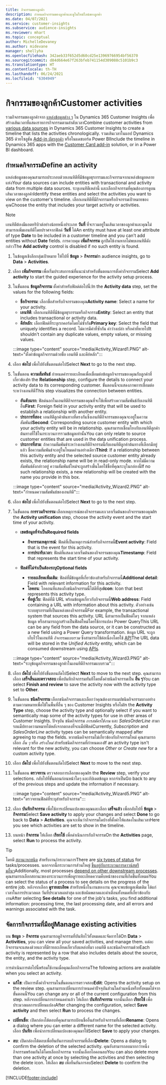 ```yaml
---
title: กิจกรรมของลูกค้า
description: กำหนดกิจกรรมของลูกค้าและดูในไทม์ไลน์ของลูกค้า
ms.date: 04/07/2021
ms.service: customer-insights
ms.subservice: audience-insights
ms.reviewer: mhart
ms.topic: conceptual
author: MichelleDevaney
ms.author: midevane
manager: shellyha
ms.openlocfilehash: 342aeb33f652d5d60cd25e13969766954bf56370
ms.sourcegitcommit: d84d664e67f263bfeb741154d309088c5101b9c3
ms.translationtype: HT
ms.contentlocale: th-TH
ms.lasthandoff: 06/24/2021
ms.locfileid: "6304949"
---
```

# <a name="customer-activities"></a><span data-ttu-id="c17a2-103">กิจกรรมของลูกค้า</span><span class="sxs-lookup"><span data-stu-id="c17a2-103">Customer activities</span></span>

<span data-ttu-id="c17a2-104">รวมกิจกรรมของลูกค้าจาก [แหล่งข้อมูลต่าง ๆ](data-sources.md) ใน Dynamics 365 Customer Insights เพื่อสร้างเส้นเวลาที่แสดงรายการกิจกรรมตามลำดับเวลา</span><span class="sxs-lookup"><span data-stu-id="c17a2-104">Combine customer activities from [various data sources](data-sources.md) in Dynamics 365 Customer Insights to create a timeline that lists the activities chronologically.</span></span> <span data-ttu-id="c17a2-105">รวมเส้นเวลาในแอป Dynamics 365 ด้วยโซลูชัน [Add-in บัตรลูกค้า](customer-card-add-in.md) หรือในแดชบอร์ด Power BI</span><span class="sxs-lookup"><span data-stu-id="c17a2-105">Include the timeline in Dynamics 365 apps with the [Customer Card add-in](customer-card-add-in.md) solution, or in a Power BI dashboard.</span></span>

## <a name="define-an-activity"></a><span data-ttu-id="c17a2-106">กำหนดกิจกรรม</span><span class="sxs-lookup"><span data-stu-id="c17a2-106">Define an activity</span></span>

<span data-ttu-id="c17a2-107">แหล่งข้อมูลของคุณสามารถประกอบด้วยเอนทิตีที่มีข้อมูลธุรกรรมและกิจกรรมจากแหล่งข้อมูลหลายแห่ง</span><span class="sxs-lookup"><span data-stu-id="c17a2-107">Your data sources can include entities with transactional and activity data from multiple data sources.</span></span> <span data-ttu-id="c17a2-108">ระบุเอนทิตีเหล่านี้ และเลือกกิจกรรมที่คุณต้องการดูบนเส้นเวลาของลูกค้า</span><span class="sxs-lookup"><span data-stu-id="c17a2-108">Identify these entities and select the activities you want to view on the customer's timeline.</span></span> <span data-ttu-id="c17a2-109">เลือกเอนทิตีที่มีกิจกรรมหรือกิจกรรมเป้าหมายของคุณ</span><span class="sxs-lookup"><span data-stu-id="c17a2-109">Choose the entity that includes your target activity or activities.</span></span>

> [!NOTE]
> <span data-ttu-id="c17a2-110">เอนทิตีต้องมีแอตทริบิวต์อย่างน้อยหนึ่งประเภท **วันที่** ที่จะรวมอยู่ในเส้นเวลาของลูกค้าและคุณไม่สามารถเพิ่มเอนทิตีโดยปราศจากฟิลด์ **วันที่** ได้</span><span class="sxs-lookup"><span data-stu-id="c17a2-110">An entity must have at least one attribute of type **Date** to be included in a customer timeline and you can't add entities without **Date** fields.</span></span> <span data-ttu-id="c17a2-111">การควบคุม **เพิ่มกิจกรรม** ถูกปิดใช้งานหากไม่พบเอนทิตีดังกล่าว</span><span class="sxs-lookup"><span data-stu-id="c17a2-111">The **Add activity** control is disabled if no such entity is found.</span></span>

1. <span data-ttu-id="c17a2-112">ในข้อมูลเชิงลึกกลุ่มเป้าหมาย ให้ไปที่ **ข้อมูล** > **กิจกรรม**</span><span class="sxs-lookup"><span data-stu-id="c17a2-112">In audience insights, go to **Data** > **Activities**.</span></span>

1. <span data-ttu-id="c17a2-113">เลือก **เพิ่มกิจกรรม** เพื่อเริ่มประสบการณ์ที่แนะนำสำหรับขั้นตอนการตั้งค่ากิจกรรม</span><span class="sxs-lookup"><span data-stu-id="c17a2-113">Select **Add activity** to start the guided experience for the activity setup process.</span></span>

1. <span data-ttu-id="c17a2-114">ในขั้นตอน **ข้อมูลกิจกรรม** ตั้งค่าสำหรับฟิลด์ต่อไปนี้:</span><span class="sxs-lookup"><span data-stu-id="c17a2-114">In the **Activity data** step, set the values for the following fields:</span></span>

   - <span data-ttu-id="c17a2-115">**ชื่อกิจกรรม**: เลือกชื่อสำหรับกิจกรรมของคุณ</span><span class="sxs-lookup"><span data-stu-id="c17a2-115">**Activity name**: Select a name for your activity.</span></span>
   - <span data-ttu-id="c17a2-116">**เอนทิตี**: เลือกเอนทิตีที่มีข้อมูลธุรกรรมหรือกิจกรรม</span><span class="sxs-lookup"><span data-stu-id="c17a2-116">**Entity**: Select an entity that includes transactional or activity data.</span></span>
   - <span data-ttu-id="c17a2-117">**คีย์หลัก**: เลือกฟิลด์ที่ระบุเรกคอร์ดโดยไม่ซ้ำกัน</span><span class="sxs-lookup"><span data-stu-id="c17a2-117">**Primary key**: Select the field that uniquely identifies a record.</span></span> <span data-ttu-id="c17a2-118">ไม่ควรมีค่าที่ซ้ำกัน ค่าว่างเปล่า หรือค่าที่หายไป</span><span class="sxs-lookup"><span data-stu-id="c17a2-118">It shouldn't contain any duplicate values, empty values, or missing values.</span></span>

   :::image type="content" source="media/Activity_Wizard1.PNG" alt-text="ตั้งค่าข้อมูลกิจกรรมด้วยชื่อ เอนทิตี และคีย์หลัก":::

1. <span data-ttu-id="c17a2-120">เลือก **ต่อไป** เพื่อไปยังขั้นตอนต่อไป</span><span class="sxs-lookup"><span data-stu-id="c17a2-120">Select **Next** to go to the next step.</span></span>

1. <span data-ttu-id="c17a2-121">ในขั้นตอน **ความสัมพันธ์** กำหนดค่ารายละเอียดเพื่อเชื่อมต่อข้อมูลกิจกรรมของคุณกับลูกค้าที่เกี่ยวข้อง</span><span class="sxs-lookup"><span data-stu-id="c17a2-121">In the **Relationship** step, configure the details to connect your activity data to its corresponding customer.</span></span> <span data-ttu-id="c17a2-122">ขั้นตอนนี้จะแสดงภาพการเชื่อมต่อระหว่างเอนทิตี</span><span class="sxs-lookup"><span data-stu-id="c17a2-122">This step visualizes the connection between entities.</span></span>  

   - <span data-ttu-id="c17a2-123">**อันดับแรก**: ฟิลด์นอกในเอนทิตีกิจกรรมของคุณที่จะใช้เพื่อสร้างความสัมพันธ์กับเอนทิตีอื่น</span><span class="sxs-lookup"><span data-stu-id="c17a2-123">**First**: Foreign field in your activity entity that will be used to establish a relationship with another entity.</span></span>
   - <span data-ttu-id="c17a2-124">**ประการที่สอง**: เอนทิตีลูกค้าต้นทางที่ตรงกันซึ่งเอนทิตีกิจกรรมของคุณจะอยู่ในความสัมพันธ์</span><span class="sxs-lookup"><span data-stu-id="c17a2-124">**Second**: Corresponding source customer entity with which your activity entity will be in relationship.</span></span> <span data-ttu-id="c17a2-125">คุณสามารถเชื่อมโยงกับเอนทิตีลูกค้าต้นทางที่ใช้ในกระบวนการรวมข้อมูลเท่านั้น</span><span class="sxs-lookup"><span data-stu-id="c17a2-125">You can only relate to source customer entities that are used in the data unification process.</span></span>
   - <span data-ttu-id="c17a2-126">**ประการที่สาม**: ถ้าความสัมพันธ์ระหว่างเอนทิตีกิจกรรมนี้กับเอนทิตีลูกค้าต้นทางที่เลือกมีอยู่แล้ว ชื่อความสัมพันธ์จะอยู่ในโหมดอ่านอย่างเดียว</span><span class="sxs-lookup"><span data-stu-id="c17a2-126">**Third**: If a relationship between this activity entity and the selected source customer entity already exists, the relationship name will be in read-only mode.</span></span> <span data-ttu-id="c17a2-127">หากไม่มีความสัมพันธ์ดังกล่าวอยู่ ความสัมพันธ์ใหม่จะถูกสร้างขึ้นโดยใช้ชื่อที่คุณระบุในกล่องนี้</span><span class="sxs-lookup"><span data-stu-id="c17a2-127">If no such relationship exists, a new relationship will be created with the name you provide in this box.</span></span>

   :::image type="content" source="media/Activity_Wizard2.PNG" alt-text="กำหนดความสัมพันธ์ของเอนทิตี":::

1. <span data-ttu-id="c17a2-129">เลือก **ต่อไป** เพื่อไปยังขั้นตอนต่อไป</span><span class="sxs-lookup"><span data-stu-id="c17a2-129">Select **Next** to go to the next step.</span></span> 

1. <span data-ttu-id="c17a2-130">ในขั้นตอน **การรวมกิจกรรม** เลือกเหตุการณ์ของกิจกรรมและเวลาเริ่มต้นของกิจกรรมของคุณ</span><span class="sxs-lookup"><span data-stu-id="c17a2-130">In the **Activity unification** step, choose the activity event and the start time of your activity.</span></span> 
   - <span data-ttu-id="c17a2-131">**เขตข้อมูลที่จำเป็น**</span><span class="sxs-lookup"><span data-stu-id="c17a2-131">**Required fields**</span></span>
      - <span data-ttu-id="c17a2-132">**กิจกรรมเหตุการณ์**: ฟิลด์ที่เป็นเหตุการณ์สำหรับกิจกรรมนี้</span><span class="sxs-lookup"><span data-stu-id="c17a2-132">**Event activity**: Field that is the event for this activity.</span></span>
      - <span data-ttu-id="c17a2-133">**การประทับเวลา**: ฟิลด์ที่แสดงเวลาเริ่มต้นของกิจกรรมของคุณ</span><span class="sxs-lookup"><span data-stu-id="c17a2-133">**Timestamp**: Field that represents the start time of your activity.</span></span>

   - <span data-ttu-id="c17a2-134">**ฟิลด์ที่ไม่จำเป็นต้องระบุ**</span><span class="sxs-lookup"><span data-stu-id="c17a2-134">**Optional fields**</span></span>
      - <span data-ttu-id="c17a2-135">**รายละเอียดเพิ่มเติม**: ฟิลด์ที่มีข้อมูลที่เกี่ยวข้องสำหรับกิจกรรมนี้</span><span class="sxs-lookup"><span data-stu-id="c17a2-135">**Additional detail**: Field with relevant information for this activity.</span></span>
      - <span data-ttu-id="c17a2-136">**ไอคอน**: ไอคอนที่แสดงถึงชนิดกิจกรรมนี้ได้ดีที่สุด</span><span class="sxs-lookup"><span data-stu-id="c17a2-136">**Icon**: Icon that best represents this activity type.</span></span>
      - <span data-ttu-id="c17a2-137">**ที่อยู่เว็บ**: ฟิลด์ที่มี URL พร้อมข้อมูลเกี่ยวกับกิจกรรมนี้</span><span class="sxs-lookup"><span data-stu-id="c17a2-137">**Web address**: Field containing a URL with information about this activity.</span></span> <span data-ttu-id="c17a2-138">ตัวอย่างเช่น ระบบธุรกรรมที่เป็นแหล่งของกิจกรรมนี้</span><span class="sxs-lookup"><span data-stu-id="c17a2-138">For example, the transactional system that sources this activity.</span></span> <span data-ttu-id="c17a2-139">URL นี้สามารถเป็นฟิลด์ใดๆ จากแหล่งข้อมูล หรือสามารถถูกสร้างเป็นฟิลด์ใหม่โดยใช้การแปลง Power Query</span><span class="sxs-lookup"><span data-stu-id="c17a2-139">This URL can be any field from the data source, or it can be constructed as a new field using a Power Query transformation.</span></span> <span data-ttu-id="c17a2-140">ข้อมูล URL จะถูกเก็บไว้ในเอนทิตี *กิจกรรมแบบรวม* ซึ่งสามารถใช้ต่อเนื่องโดยใช้ [API](apis.md)</span><span class="sxs-lookup"><span data-stu-id="c17a2-140">The URL data will be stored in the *Unified Activity* entity, which can be consumed downstream using [APIs](apis.md).</span></span>
   
   :::image type="content" source="media/Activity_Wizard3.PNG" alt-text="ระบุข้อมูลกิจกรรมของลูกค้าในเอนทิตีกิจกรรมแบบรวม":::

1. <span data-ttu-id="c17a2-142">เลือก **ถัดไป** เพื่อไปยังขั้นตอนถัดไป</span><span class="sxs-lookup"><span data-stu-id="c17a2-142">Select **Next** to move to the next step.</span></span> <span data-ttu-id="c17a2-143">คุณสามารถเลือก **เสร็จสิ้นและตรวจสอบ** เพื่อบันทึกกิจกรรมทันทีโดยตั้งค่าชนิดกิจกรรมเป็น **อื่น ๆ**</span><span class="sxs-lookup"><span data-stu-id="c17a2-143">You can select **Finish and review** to save the activity now with the activity type set to **Other**.</span></span> 

1. <span data-ttu-id="c17a2-144">ในขั้นตอน **ชนิดกิจกรรม** เลือกชนิดกิจกรรมและเลือกว่าคุณต้องการแมปชนิดกิจกรรมบางอย่างตามความหมายเพื่อใช้ในพื้นที่อื่น ๆ ของ Customer Insights หรือไม่</span><span class="sxs-lookup"><span data-stu-id="c17a2-144">In the **Activity Type** step, choose the activity type and optionally select if you want to semantically map some of the activity types for use in other areas of Customer Insights.</span></span> <span data-ttu-id="c17a2-145">ปัจจุบัน ชนิดกิจกรรม *การสมัครใช้งาน* และ *SalesOrderLine* สามารถแม็ปทางความหมายได้หลังจากตกลงที่จะแม็ปฟิลด์</span><span class="sxs-lookup"><span data-stu-id="c17a2-145">Currently, *Subscription* and *SalesOrderLine* activity types can be semantically mapped after agreeing to map the fields.</span></span> <span data-ttu-id="c17a2-146">หากชนิดกิจกรรมไม่เกี่ยวข้องกับกิจกรรมใหม่ คุณสามารถเลือก *อื่น ๆ* หรือ *สร้างใหม่* สำหรับชนิดกิจกรรมที่กำหนดเอง</span><span class="sxs-lookup"><span data-stu-id="c17a2-146">If an activity type isn't relevant for the new activity, you can choose *Other* or *Create new* for a custom activity type.</span></span>

1. <span data-ttu-id="c17a2-147">เลือก **ถัดไป** เพื่อไปยังขั้นตอนถัดไป</span><span class="sxs-lookup"><span data-stu-id="c17a2-147">Select **Next** to move to the next step.</span></span> 

1. <span data-ttu-id="c17a2-148">ในขั้นตอน **ตรวจทาน** ตรวจสอบการเลือกของคุณ</span><span class="sxs-lookup"><span data-stu-id="c17a2-148">In the **Review** step, verify your selections.</span></span> <span data-ttu-id="c17a2-149">กลับไปที่ขั้นตอนก่อนหน้าใดๆ และอัปเดตข้อมูล หากจำเป็น</span><span class="sxs-lookup"><span data-stu-id="c17a2-149">Go back to any of the previous steps and update the information if necessary.</span></span>

   :::image type="content" source="media/Activity_Wizard5.PNG" alt-text="ตรวจทานฟิลด์ที่ระบุสำหรับกิจกรรม":::
   
1. <span data-ttu-id="c17a2-151">เลือก **บันทึกกิจกรรม** เพื่อใช้การเปลี่ยนแปลงของคุณและเลือก **เสร็จแล้ว** เพื่อกลับไปที่ **ข้อมูล** > **กิจกรรม**</span><span class="sxs-lookup"><span data-stu-id="c17a2-151">Select **Save activity** to apply your changes and select **Done** to go back to **Data** > **Activities**.</span></span> <span data-ttu-id="c17a2-152">คุณจะเห็นว่ากิจกรรมใดบ้างที่ตั้งค่าให้แสดงในเส้นเวลา</span><span class="sxs-lookup"><span data-stu-id="c17a2-152">Here you see which activities are set to show in the timeline.</span></span> 

1. <span data-ttu-id="c17a2-153">บนหน้า **กิจกรรม** ให้เลือก **เรียกใช้** เพื่อดำเนินการกับกิจกรรม</span><span class="sxs-lookup"><span data-stu-id="c17a2-153">On the **Activities** page, select **Run** to process the activity.</span></span> 

> [!TIP]
> <span data-ttu-id="c17a2-154">โดยมี [สถานะหกชนิด](system.md#status-types) สำหรับงาน/กระบวนการ</span><span class="sxs-lookup"><span data-stu-id="c17a2-154">There are [six types of status](system.md#status-types) for tasks/processes.</span></span> <span data-ttu-id="c17a2-155">นอกจากนี้กระบวนการส่วนใหญ่ [ขึ้นอยู่กับกระบวนการดาวน์สตรีมอื่นๆ](system.md#refresh-policies)</span><span class="sxs-lookup"><span data-stu-id="c17a2-155">Additionally, most processes [depend on other downstream processes](system.md#refresh-policies).</span></span> <span data-ttu-id="c17a2-156">คุณสามารถเลือกสถานะของกระบวนการเพื่อดูรายละเอียดความคืบหน้าของงานที่เกิดขึ้นทั้งหมด</span><span class="sxs-lookup"><span data-stu-id="c17a2-156">You can select the status of a process to see details on the progress of the entire job.</span></span> <span data-ttu-id="c17a2-157">หลังจากเลือก **ดูรายละเอียด** สำหรับหนึ่งในงานของงาน คุณจะพบข้อมูลเพิ่มเติม ได้แก่ เวลาในการประมวลผล วันที่ประมวลผลล่าสุด และข้อผิดพลาดและคำเตือนทั้งหมดที่เกี่ยวข้องกับงาน</span><span class="sxs-lookup"><span data-stu-id="c17a2-157">After selecting **See details** for one of the job's tasks, you find additional information: processing time, the last processing date, and all errors and warnings associated with the task.</span></span>


## <a name="manage-existing-activities"></a><span data-ttu-id="c17a2-158">จัดการกิจกรรมที่มีอยู่</span><span class="sxs-lookup"><span data-stu-id="c17a2-158">Manage existing activities</span></span>

<span data-ttu-id="c17a2-159">บน **ข้อมูล** > **กิจกรรม** คุณสามารถดูกิจกรรมที่บันทึกไว้ทั้งหมดและจัดการได้</span><span class="sxs-lookup"><span data-stu-id="c17a2-159">On **Data** > **Activities**, you can view all your saved activities, and manage them.</span></span> <span data-ttu-id="c17a2-160">แต่ละกิจกรรมจะแสดงด้วยแถวที่มีรายละเอียดเกี่ยวกับแหล่งที่มา เอนทิตี และชนิดกิจกรรมด้วย</span><span class="sxs-lookup"><span data-stu-id="c17a2-160">Each activity is represented by a row that also includes details about the source, the entity, and the activity type.</span></span>

<span data-ttu-id="c17a2-161">การดำเนินการต่อไปนี้พร้อมใช้งานเมื่อคุณเลือกกิจกรรม</span><span class="sxs-lookup"><span data-stu-id="c17a2-161">The following actions are available when you select an activity.</span></span> 

- <span data-ttu-id="c17a2-162">**แก้ไข**: เปิดการตั้งค่ากิจกรรมในขั้นตอนการตรวจสอบ</span><span class="sxs-lookup"><span data-stu-id="c17a2-162">**Edit**: Opens the activity setup on the review step.</span></span> <span data-ttu-id="c17a2-163">คุณสามารถเปลี่ยนการกำหนดค่าปัจจุบันส่วนใดส่วนหนึ่งหรือทั้งหมดได้จากขั้นตอนนี้</span><span class="sxs-lookup"><span data-stu-id="c17a2-163">You can change any or all of the current configuration from this step.</span></span> <span data-ttu-id="c17a2-164">หลังจากเปลี่ยนการกำหนดค่าแล้ว ให้เลือก **บันทึกกิจกรรม** จากนั้นเลือก **เรียกใช้** เพื่อประมวลผลการเปลี่ยนแปลง</span><span class="sxs-lookup"><span data-stu-id="c17a2-164">After changing the configuration, select **Save activity** and then select **Run** to process the changes.</span></span>

- <span data-ttu-id="c17a2-165">**เปลี่ยนชื่อ**: เปิดกล่องโต้ตอบที่คุณสามารถป้อนชื่ออื่นสำหรับกิจกรรมที่เลือก</span><span class="sxs-lookup"><span data-stu-id="c17a2-165">**Rename**: Opens a dialog where you can enter a different name for the selected activity.</span></span> <span data-ttu-id="c17a2-166">เลือก **บันทึก** เพื่อนำการเปลี่ยนแปลงของคุณมาใช้</span><span class="sxs-lookup"><span data-stu-id="c17a2-166">Select **Save** to apply your changes.</span></span>

- <span data-ttu-id="c17a2-167">**ลบ**: เปิดกล่องโต้ตอบเพื่อยืนยันการลบกิจกรรมที่เลือก</span><span class="sxs-lookup"><span data-stu-id="c17a2-167">**Delete**: Opens a dialog to confirm the deletion of the selected activity.</span></span> <span data-ttu-id="c17a2-168">คุณยังสามารถลบมากกว่าหนึ่งกิจกรรมพร้อมกันได้โดยเลือกกิจกรรม จากนั้นเลือกไอคอนลบ</span><span class="sxs-lookup"><span data-stu-id="c17a2-168">You can also delete more than one activity at once by selecting the activities and then selecting the delete icon.</span></span> <span data-ttu-id="c17a2-169">ให้เลือก **ลบ** เพื่อยืนยันการลบ</span><span class="sxs-lookup"><span data-stu-id="c17a2-169">Select **Delete** to confirm the deletion.</span></span>

[!INCLUDE[footer-include](../includes/footer-banner.md)]
